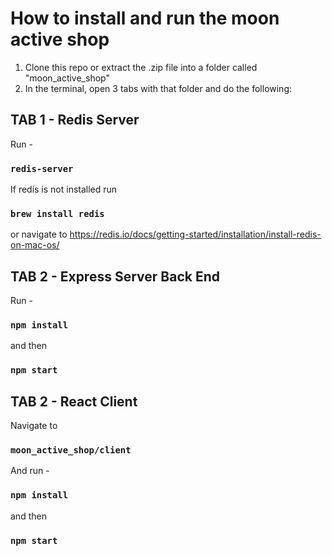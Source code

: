 # How to install and run the moon active shop

1. Clone this repo or extract the .zip file into a folder called "moon_active_shop"
2. In the terminal, open 3 tabs with that folder and do the following:

## TAB 1 - Redis Server

Run - 
### `redis-server`
If redis is not installed run
### `brew install redis`
or navigate to https://redis.io/docs/getting-started/installation/install-redis-on-mac-os/

## TAB 2 - Express Server Back End

Run - 
### `npm install`
and then 
### `npm start`

## TAB 2 - React Client

Navigate to 
### `moon_active_shop/client`
And run - 
### `npm install`
and then 
### `npm start`


